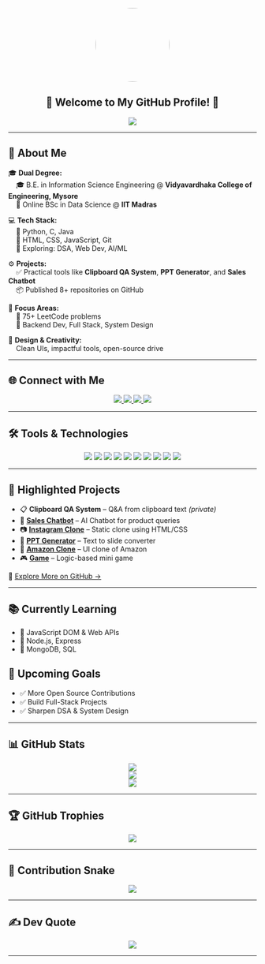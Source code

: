 <!-- Profile Picture -->
<p align="center">
  <img src="https://i.ibb.co/BKywNpbN/Whats-App-Image-2025-07-06-at-23-37-01.jpg" width="150" style="border-radius: 50%;" />
</p>

<!-- Welcome + Typing Animation -->
<h2 align="center">
  🌟 Welcome to My GitHub Profile! 🌟
</h2>
<p align="center">
  <img src="https://readme-typing-svg.demolab.com?font=Fira+Code&size=22&pause=1000&color=00BFFF&center=true&vCenter=true&width=500&lines=Full-Stack+Developer;Python+Enthusiast;DSA+Lover" />
</p>

---

## 🚀 About Me

🎓 **Dual Degree:**  
&nbsp;&nbsp;&nbsp;&nbsp;🎓 B.E. in Information Science Engineering @ **Vidyavardhaka College of Engineering, Mysore**  
&nbsp;&nbsp;&nbsp;&nbsp;📘 Online BSc in Data Science @ **IIT Madras**

💻 **Tech Stack:**  
&nbsp;&nbsp;&nbsp;&nbsp;🔹 Python, C, Java  
&nbsp;&nbsp;&nbsp;&nbsp;🔹 HTML, CSS, JavaScript, Git  
&nbsp;&nbsp;&nbsp;&nbsp;🔹 Exploring: DSA, Web Dev, AI/ML

⚙️ **Projects:**  
&nbsp;&nbsp;&nbsp;&nbsp;✅ Practical tools like **Clipboard QA System**, **PPT Generator**, and **Sales Chatbot**  
&nbsp;&nbsp;&nbsp;&nbsp;📦 Published 8+ repositories on GitHub

🎯 **Focus Areas:**  
&nbsp;&nbsp;&nbsp;&nbsp;🚀 75+ LeetCode problems  
&nbsp;&nbsp;&nbsp;&nbsp;🧠 Backend Dev, Full Stack, System Design

🎨 **Design & Creativity:**  
&nbsp;&nbsp;&nbsp;&nbsp;Clean UIs, impactful tools, open-source drive

---

## 🌐 Connect with Me

<p align="center">
  <a href="https://anikesh0001.github.io/anikesh-portfolio/" target="_blank">
    <img src="https://img.shields.io/badge/Portfolio-00BFFF?style=for-the-badge&logo=internet-explorer&logoColor=white" />
  </a>
  <a href="https://instagram.com/Anikesh_op">
    <img src="https://img.shields.io/badge/Instagram-%23E4405F.svg?style=for-the-badge&logo=Instagram&logoColor=white" />
  </a>
  <a href="https://github.com/Anikesh0001">
    <img src="https://img.shields.io/badge/GitHub-%2312100E.svg?style=for-the-badge&logo=github&logoColor=white" />
  </a>
  <a href="mailto:anikeshkr0001@gmail.com">
    <img src="https://img.shields.io/badge/Email-D14836?style=for-the-badge&logo=gmail&logoColor=white" />
  </a>
</p>

---

## 🛠️ Tools & Technologies

<p align="center">
  <img src="https://img.shields.io/badge/Python-3670A0?style=for-the-badge&logo=python&logoColor=ffdd54" />
  <img src="https://img.shields.io/badge/C-00599C?style=for-the-badge&logo=c&logoColor=white" />
  <img src="https://img.shields.io/badge/Java-ED8B00?style=for-the-badge&logo=openjdk&logoColor=white" />
  <img src="https://img.shields.io/badge/HTML-E34F26?style=for-the-badge&logo=html5&logoColor=white" />
  <img src="https://img.shields.io/badge/CSS-1572B6?style=for-the-badge&logo=css3&logoColor=white" />
  <img src="https://img.shields.io/badge/JavaScript-F7DF1E?style=for-the-badge&logo=javascript&logoColor=black" />
  <img src="https://img.shields.io/badge/Numpy-013243?style=for-the-badge&logo=numpy&logoColor=white" />
  <img src="https://img.shields.io/badge/Pandas-150458?style=for-the-badge&logo=pandas&logoColor=white" />
  <img src="https://img.shields.io/badge/Matplotlib-white?style=for-the-badge&logo=matplotlib&logoColor=black" />
  <img src="https://img.shields.io/badge/Git-F05033?style=for-the-badge&logo=git&logoColor=white" />
</p>

---

## 🚀 Highlighted Projects

- 📋 **Clipboard QA System** – Q&A from clipboard text *(private)*  
- 💬 [**Sales Chatbot**](https://github.com/Anikesh0001/sales_chatbot) – AI Chatbot for product queries  
- 📷 [**Instagram Clone**](https://github.com/Anikesh0001/Instagram_clone) – Static clone using HTML/CSS  
- 🎯 [**PPT Generator**](https://github.com/Anikesh0001/ppt_generator) – Text to slide converter  
- 🛒 [**Amazon Clone**](https://github.com/Anikesh0001/amazon-clone) – UI clone of Amazon  
- 🎮 [**Game**](https://github.com/Anikesh0001/game) – Logic-based mini game  

🔗 [Explore More on GitHub →](https://github.com/Anikesh0001)

---

## 📚 Currently Learning

- 🔸 JavaScript DOM & Web APIs  
- 🔸 Node.js, Express  
- 🔸 MongoDB, SQL

## 🎯 Upcoming Goals

- ✅ More Open Source Contributions  
- ✅ Build Full-Stack Projects  
- ✅ Sharpen DSA & System Design

---

## 📊 GitHub Stats

<p align="center">
  <img src="https://github-readme-stats.vercel.app/api?username=Anikesh0001&theme=tokyonight&hide_border=false&include_all_commits=true&count_private=true" /><br/>
  <img src="https://streak-stats.demolab.com/?user=Anikesh0001&theme=tokyonight&hide_border=false" /><br/>
  <img src="https://github-readme-stats.vercel.app/api/top-langs/?username=Anikesh0001&theme=tokyonight&hide_border=false&layout=compact&langs_count=8" />
</p>

---

## 🏆 GitHub Trophies

<p align="center">
  <img src="https://github-profile-trophy.vercel.app/?username=Anikesh0001&theme=tokyonight&no-frame=false&no-bg=true&margin-w=4" />
</p>

---

## 🐍 Contribution Snake

<p align="center">
  <img src="https://raw.githubusercontent.com/Anikesh0001/Anikesh0001/output/github-contribution-grid-snake.svg" />
</p>

---

## ✍️ Dev Quote

<p align="center">
  <img src="https://quotes-github-readme.vercel.app/api?type=horizontal&theme=radical" />
</p>

---

<!-- Built with ❤️ by Anikesh Kumar -->
